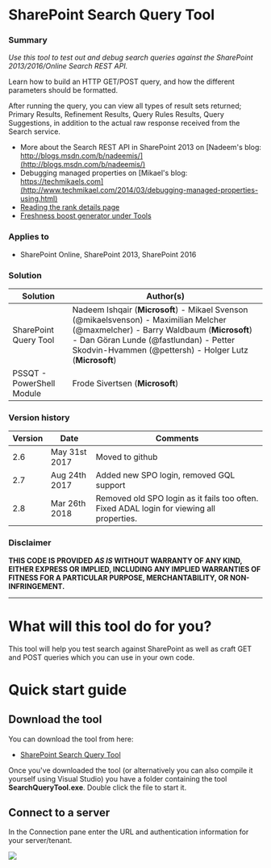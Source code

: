 # SharePoint Search Query Tool #

### Summary ###
*Use this tool to test out and debug search queries against the SharePoint 2013/2016/Online Search REST API.*

Learn how to build an HTTP GET/POST query, and how the different parameters should be formatted.

After running the query, you can view all types of result sets returned; Primary Results, Refinement Results, Query Rules Results, Query Suggestions, in addition to the actual raw response received from the Search service.

* More about the Search REST API in SharePoint 2013 on [Nadeem's blog: http://blogs.msdn.com/b/nadeemis/](http://blogs.msdn.com/b/nadeemis/)
* Debugging managed properties on [Mikael's blog: https://techmikaels.com](http://www.techmikael.com/2014/03/debugging-managed-properties-using.html)
* [Reading the rank details page](https://powersearching.wordpress.com/2013/01/25/explain-rank-in-sharepoint-2013-search/)
* [Freshness boost generator under Tools](http://www.techmikael.com/2013/10/adding-freshness-boost-to-sharepoint.html)

### Applies to ###
-  SharePoint Online, SharePoint 2013, SharePoint 2016

### Solution ###
Solution | Author(s)
---------|----------
SharePoint Query Tool | Nadeem Ishqair (**Microsoft**) - Mikael Svenson (@mikaelsvenson) - Maximilian Melcher (@maxmelcher) - Barry Waldbaum (**Microsoft**) - Dan Göran Lunde (@fastlundan) - Petter Skodvin-Hvammen (@pettersh) - Holger Lutz (**Microsoft**)
PSSQT - PowerShell Module | Frode Sivertsen (**Microsoft**)

### Version history ###
Version  | Date | Comments
---------| -----| --------
2.6 | May 31st 2017 | Moved to github
2.7 | Aug 24th 2017 | Added new SPO login, removed GQL support
2.8 | Mar 26th 2018 | Removed old SPO login as it fails too often. Fixed ADAL login for viewing all properties.

### Disclaimer ###
**THIS CODE IS PROVIDED *AS IS* WITHOUT WARRANTY OF ANY KIND, EITHER EXPRESS OR IMPLIED, INCLUDING ANY IMPLIED WARRANTIES OF FITNESS FOR A PARTICULAR PURPOSE, MERCHANTABILITY, OR NON-INFRINGEMENT.**

----------

# What will this tool do for you? #

This tool will help you test search against SharePoint as well as craft GET and POST queries which you can use in your own code.

# Quick start guide #
## Download the tool ##
You can download the tool from here:
 - [SharePoint Search Query Tool](https://github.com/SharePoint/PnP-Tools/blob/master/Solutions/SharePoint.Search.QueryTool/Releases/SearchQueryToolv2.7.zip?raw=true)

Once you've downloaded the tool (or alternatively you can also compile it yourself using Visual Studio) you have a folder containing the tool **SearchQueryTool.exe**. Double click the file to start it.

## Connect to a server ##
In the Connection pane enter the URL and authentication information for your server/tenant.

<img src="https://telemetry.sharepointpnp.com/pnp-tools/solutions/sharepoint-searchquerytool" /> 


